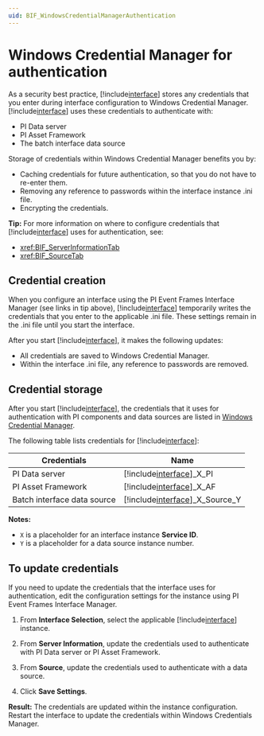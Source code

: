```yaml
---
uid: BIF_WindowsCredentialManagerAuthentication
---
```


# Windows Credential Manager for authentication

As a security best practice, [!include[interface](../includes/product-short.md)] stores any credentials that you enter during interface configuration to Windows Credential Manager. [!include[interface](../includes/product-short.md)] uses these credentials to authenticate with: 

* PI Data server 
* PI Asset Framework
* The batch interface data source

Storage of credentials within Windows Credential Manager benefits you by:

* Caching credentials for future authentication, so that you do not have to re-enter them.
* Removing any reference to passwords within the interface instance .ini file.
* Encrypting the credentials.

**Tip:** For more information on where to configure credentials that [!include[interface](../includes/product-short.md)] uses for authentication, see:

* <xref:BIF_ServerInformationTab>
* <xref:BIF_SourceTab>

## Credential creation

When you configure an interface using the PI Event Frames Interface Manager (see links in tip above), [!include[interface](../includes/product-short.md)] temporarily writes the credentials that you enter to the applicable .ini file. These settings remain in the .ini file until you start the interface. 

After you start [!include[interface](../includes/product-short.md)], it makes the following updates:

* All credentials are saved to Windows Credential Manager.
* Within the interface .ini file, any reference to passwords are removed.

## Credential storage

After you start [!include[interface](../includes/product-short.md)], the credentials that it uses for authentication with PI components and data sources are listed in [Windows Credential Manager](https://support.microsoft.com/en-us/windows/accessing-credential-manager-1b5c916a-6a16-889f-8581-fc16e8165ac0). 

The following table lists credentials for [!include[interface](../includes/product-short.md)]:

| Credentials | Name |
|--|--|
| PI Data server | [!include[interface](../includes/dir-short.md)]_X_PI |
| PI Asset Framework | [!include[interface](../includes/dir-short.md)]_X_AF |
| Batch interface data source | [!include[interface](../includes/dir-short.md)]_X_Source_Y |

**Notes:** 

* `X` is a placeholder for an interface instance **Service ID**.
* `Y` is a placeholder for a data source instance number.

## To update credentials

If you need to update the credentials that the interface uses for authentication, edit the configuration settings for the instance using PI Event Frames Interface Manager.

1. From **Interface Selection**, select the applicable [!include[interface](../includes/product-short.md)] instance.

1. From **Server Information**, update the credentials used to authenticate with PI Data server or PI Asset Framework.

1. From **Source**, update the credentials used to authenticate with a data source. 
   
1. Click **Save Settings**.

**Result:** The credentials are updated within the instance configuration. Restart the interface to update the credentials within Windows Credentials Manager.
